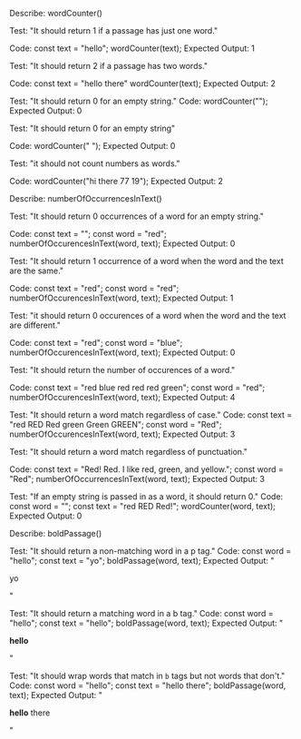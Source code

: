 Describe: wordCounter()

<!-- test 1 -->

Test: "It should return 1 if a passage has just one word."

Code:
const text = "hello";
wordCounter(text);
Expected Output: 1

<!-- test 2 -->

Test: "It should return 2 if a passage has two words."

Code:
const text = "hello there"
wordCounter(text);
Expected Output: 2

<!-- test 3A / 3 -->

Test: "It should return 0 for an empty string."
Code: wordCounter("");
Expected Output: 0

<!-- test 3B /4 -->

Test: "It should return 0 for an empty string"

Code: wordCounter("            ");
Expected Output: 0

<!-- test 4 / 5 -->

Test: "it should not count numbers as words."

Code: wordCounter("hi there 77 19");
Expected Output: 2



<!-- Second Function -->

Describe: numberOfOccurrencesInText()

<!-- test 1 -->

Test: "It should return 0 occurrences of a word for an empty string."

Code:
const text = "";
const word = "red";
numberOfOccurencesInText(word, text);
Expected Output: 0

<!-- test 2 -->

Test: "It should return 1 occurrence of a word when the word and the text are the same."

Code:
const text = "red";
const word = "red";
numberOfOccurencesInText(word, text);
Expected Output: 1

<!-- test 3 -->

Test: "it should return 0 occurences of a word when the word and the text are different."

Code:
const text = "red";
const word = "blue";
numberOfOccurencesInText(word, text);
Expected Output: 0

<!-- test 4 -->

Test: "It should return the number of occurences of a word."

Code:
const text = "red blue red red red green";
const word = "red";
numberOfOccurencesInText(word, text);
Expected Output: 4

<!-- test 5 -->

Test: "It should return a word match regardless of case."
Code:
const text = "red RED Red green Green GREEN";
const word = "Red";
numberOfOccurencesInText(word, text);
Expected Output: 3

<!-- test 6 -->

Test: "It should return a word match regardless of punctuation."

Code:
const text = "Red! Red. I like red, green, and yellow.";
const word = "Red";
numberOfOccurrencesInText(word, text);
Expected Output: 3

<!-- test 7 -->

Test: "If an empty string is passed in as a word, it should return 0."
Code:
const word = "";
const text = "red RED Red!";
wordCounter(word, text);
Expected Output: 0


<!-- UI  -->

Describe: boldPassage()

<!-- test 1 -->
Test: "It should return a non-matching word in a p tag."
Code:
const word = "hello";
const text = "yo";
boldPassage(word, text);
Expected Output: "<p>yo</p>"


<!-- test 2 -->

Test: "It should return a matching word in a b tag."
Code:
const word = "hello";
const text = "hello";
boldPassage(word, text);
Expected Output: "<p><b>hello</b></p>"

<!-- test 3 -->

Test: "It should wrap words that match in `b` tags but not words that don't."
Code:
const word = "hello";
const text = "hello there";
boldPassage(word, text);
Expected Output: "<p><b>hello</b> there</p>"